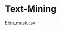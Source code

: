 # Text-Mining
[Elon_musk.csv](https://github.com/rushikeshw791/Text-Mining/files/9949865/Elon_musk.csv)
